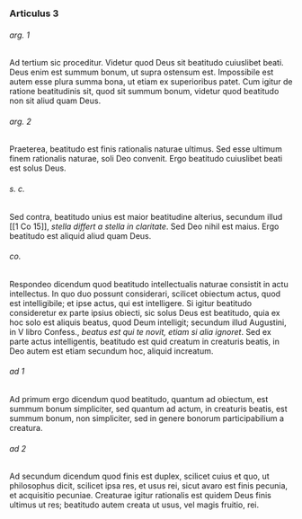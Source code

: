 ### Articulus 3

###### arg. 1
Ad tertium sic proceditur. Videtur quod Deus sit beatitudo cuiuslibet beati. Deus enim est summum bonum, ut supra ostensum est. Impossibile est autem esse plura summa bona, ut etiam ex superioribus patet. Cum igitur de ratione beatitudinis sit, quod sit summum bonum, videtur quod beatitudo non sit aliud quam Deus.

###### arg. 2
Praeterea, beatitudo est finis rationalis naturae ultimus. Sed esse ultimum finem rationalis naturae, soli Deo convenit. Ergo beatitudo cuiuslibet beati est solus Deus.

###### s. c.
Sed contra, beatitudo unius est maior beatitudine alterius, secundum illud [[1 Co 15]], *stella differt a stella in claritate*. Sed Deo nihil est maius. Ergo beatitudo est aliquid aliud quam Deus.

###### co.
Respondeo dicendum quod beatitudo intellectualis naturae consistit in actu intellectus. In quo duo possunt considerari, scilicet obiectum actus, quod est intelligibile; et ipse actus, qui est intelligere. Si igitur beatitudo consideretur ex parte ipsius obiecti, sic solus Deus est beatitudo, quia ex hoc solo est aliquis beatus, quod Deum intelligit; secundum illud Augustini, in V libro Confess., *beatus est qui te novit, etiam si alia ignoret*. Sed ex parte actus intelligentis, beatitudo est quid creatum in creaturis beatis, in Deo autem est etiam secundum hoc, aliquid increatum.

###### ad 1
Ad primum ergo dicendum quod beatitudo, quantum ad obiectum, est summum bonum simpliciter, sed quantum ad actum, in creaturis beatis, est summum bonum, non simpliciter, sed in genere bonorum participabilium a creatura.

###### ad 2
Ad secundum dicendum quod finis est duplex, scilicet cuius et quo, ut philosophus dicit, scilicet ipsa res, et usus rei, sicut avaro est finis pecunia, et acquisitio pecuniae. Creaturae igitur rationalis est quidem Deus finis ultimus ut res; beatitudo autem creata ut usus, vel magis fruitio, rei.

